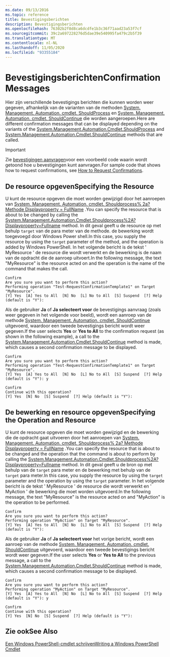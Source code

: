 ```yaml
---
ms.date: 09/13/2016
ms.topic: reference
title: Bevestigingsberichten
description: Bevestigingsberichten
ms.openlocfilehash: 76302b2f8d8ca6dcdfe1b3c36f71aad23a53f7cf
ms.sourcegitcommit: 39c2a697228276d5dae39e540995fa479c2b5f39
ms.translationtype: MT
ms.contentlocale: nl-NL
ms.lasthandoff: 11/05/2020
ms.locfileid: "93355184"
---
```

# <a name="confirmation-messages"></a><span data-ttu-id="3b3da-103">Bevestigingsberichten</span><span class="sxs-lookup"><span data-stu-id="3b3da-103">Confirmation Messages</span></span>

<span data-ttu-id="3b3da-104">Hier zijn verschillende bevestigings berichten die kunnen worden weer gegeven, afhankelijk van de varianten van de methoden [System. Management. Automation. cmdlet. ShouldProcess](/dotnet/api/System.Management.Automation.Cmdlet.ShouldProcess) en [System. Management. Automation. cmdlet. ShouldContinue](/dotnet/api/System.Management.Automation.Cmdlet.ShouldContinue) die worden aangeroepen.</span><span class="sxs-lookup"><span data-stu-id="3b3da-104">Here are different confirmation messages that can be displayed depending on the variants of the [System.Management.Automation.Cmdlet.ShouldProcess](/dotnet/api/System.Management.Automation.Cmdlet.ShouldProcess) and [System.Management.Automation.Cmdlet.ShouldContinue](/dotnet/api/System.Management.Automation.Cmdlet.ShouldContinue) methods that are called.</span></span>

> [!IMPORTANT]
> <span data-ttu-id="3b3da-105">Zie [bevestigingen aanvragen](./how-to-request-confirmations.md)voor een voorbeeld code waarin wordt getoond hoe u bevestigingen kunt aanvragen.</span><span class="sxs-lookup"><span data-stu-id="3b3da-105">For sample code that shows how to request confirmations, see [How to Request Confirmations](./how-to-request-confirmations.md).</span></span>

## <a name="specifying-the-resource"></a><span data-ttu-id="3b3da-106">De resource opgeven</span><span class="sxs-lookup"><span data-stu-id="3b3da-106">Specifying the Resource</span></span>

<span data-ttu-id="3b3da-107">U kunt de resource opgeven die moet worden gewijzigd door het aanroepen van [System. Management. Automation. cmdlet. Shouldprocess% 2a? Methode Displayproperty = FullName](/dotnet/api/System.Management.Automation.Cmdlet.ShouldProcess) .</span><span class="sxs-lookup"><span data-stu-id="3b3da-107">You can specify the resource that is about to be changed by calling the [System.Management.Automation.Cmdlet.Shouldprocess%2A?Displayproperty=Fullname](/dotnet/api/System.Management.Automation.Cmdlet.ShouldProcess) method.</span></span> <span data-ttu-id="3b3da-108">In dit geval geeft u de resource op met behulp `target` van de para meter van de methode. de bewerking wordt toegevoegd door Windows Power shell.</span><span class="sxs-lookup"><span data-stu-id="3b3da-108">In this case, you supply the resource by using the `target` parameter of the method, and the operation is added by Windows PowerShell.</span></span> <span data-ttu-id="3b3da-109">In het volgende bericht is de tekst ' MyResource ' de resource die wordt verwerkt en de bewerking is de naam van de opdracht die de aanroep uitvoert.</span><span class="sxs-lookup"><span data-stu-id="3b3da-109">In the following message, the text "MyResource" is the resource acted on and the operation is the name of the command that makes the call.</span></span>

```Output
Confirm
Are you sure you want to perform this action?
Performing operation "Test-RequestConfirmationTemplate1" on Target "MyResource".
[Y] Yes  [A] Yes to All  [N] No  [L] No to All  [S] Suspend  [?] Help (default is "Y"):
```

<span data-ttu-id="3b3da-110">Als de gebruiker **Ja** of **Ja selecteert voor** de bevestigings aanvraag (zoals weer gegeven in het volgende voor beeld), wordt een aanroep van de methode [System. Management. Automation. cmdlet. ShouldContinue](/dotnet/api/System.Management.Automation.Cmdlet.ShouldContinue) uitgevoerd, waardoor een tweede bevestigings bericht wordt weer gegeven.</span><span class="sxs-lookup"><span data-stu-id="3b3da-110">If the user selects **Yes** or **Yes to All** to the confirmation request (as shown in the following example), a call to the [System.Management.Automation.Cmdlet.ShouldContinue](/dotnet/api/System.Management.Automation.Cmdlet.ShouldContinue) method is made, which causes a second confirmation message to be displayed.</span></span>

```Output
Confirm
Are you sure you want to perform this action?
Performing operation "Test-RequestConfirmationTemplate1" on Target "MyResource".
[Y] Yes  [A] Yes to All  [N] No  [L] No to All  [S] Suspend  [?] Help (default is "Y"): y

Confirm
Continue with this operation?
[Y] Yes  [N] No  [S] Suspend  [?] Help (default is "Y"):
```

## <a name="specifying-the-operation-and-resource"></a><span data-ttu-id="3b3da-111">De bewerking en resource opgeven</span><span class="sxs-lookup"><span data-stu-id="3b3da-111">Specifying the Operation and Resource</span></span>

<span data-ttu-id="3b3da-112">U kunt de resource opgeven die moet worden gewijzigd en de bewerking die de opdracht gaat uitvoeren door het aanroepen van [System. Management. Automation. cmdlet. Shouldprocess% 2a? Methode Displayproperty = FullName](/dotnet/api/System.Management.Automation.Cmdlet.ShouldProcess) .</span><span class="sxs-lookup"><span data-stu-id="3b3da-112">You can specify the resource that is about to be changed and the operation that the command is about to perform by calling the [System.Management.Automation.Cmdlet.Shouldprocess%2A?Displayproperty=Fullname](/dotnet/api/System.Management.Automation.Cmdlet.ShouldProcess) method.</span></span> <span data-ttu-id="3b3da-113">In dit geval geeft u de bron op met behulp van de `target` para meter en de bewerking met behulp van de `target` para meter.</span><span class="sxs-lookup"><span data-stu-id="3b3da-113">In this case, you supply the resource by using the `target` parameter and the operation by using the `target` parameter.</span></span> <span data-ttu-id="3b3da-114">In het volgende bericht is de tekst ' MyResource ' de resource die wordt verwerkt en ' MyAction ' de bewerking die moet worden uitgevoerd.</span><span class="sxs-lookup"><span data-stu-id="3b3da-114">In the following message, the text "MyResource" is the resource acted on and "MyAction" is the operation to be performed.</span></span>

```Output
Confirm
Are you sure you want to perform this action?
Performing operation "MyAction" on Target "MyResource".
[Y] Yes  [A] Yes to All  [N] No  [L] No to All  [S] Suspend  [?] Help (default is "Y"):
```

<span data-ttu-id="3b3da-115">Als de gebruiker **Ja** of **Ja selecteert voor** het vorige bericht, wordt een aanroep van de methode [System. Management. Automation. cmdlet. ShouldContinue](/dotnet/api/System.Management.Automation.Cmdlet.ShouldContinue) uitgevoerd, waardoor een tweede bevestigings bericht wordt weer gegeven.</span><span class="sxs-lookup"><span data-stu-id="3b3da-115">If the user selects **Yes** or **Yes to All** to the previous message, a call to the [System.Management.Automation.Cmdlet.ShouldContinue](/dotnet/api/System.Management.Automation.Cmdlet.ShouldContinue) method is made, which causes a second confirmation message to be displayed.</span></span>

```Output
Confirm
Are you sure you want to perform this action?
Performing operation "MyAction" on Target "MyResource".
[Y] Yes  [A] Yes to All  [N] No  [L] No to All  [S] Suspend  [?] Help (default is "Y"): y

Confirm
Continue with this operation?
[Y] Yes  [N] No  [S] Suspend  [?] Help (default is "Y"):
```

## <a name="see-also"></a><span data-ttu-id="3b3da-116">Zie ook</span><span class="sxs-lookup"><span data-stu-id="3b3da-116">See Also</span></span>

[<span data-ttu-id="3b3da-117">Een Windows PowerShell-cmdlet schrijven</span><span class="sxs-lookup"><span data-stu-id="3b3da-117">Writing a Windows PowerShell Cmdlet</span></span>](./writing-a-windows-powershell-cmdlet.md)
